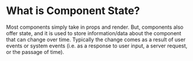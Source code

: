 # What is Component State?

Most components simply take in props and render. But, components also offer state, and it is used to store information/data about the component that can change over time. Typically the change comes as a result of user events or system events (i.e. as a response to user input, a server request, or the passage of time).
